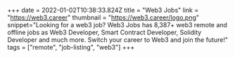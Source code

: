 +++
date = 2022-01-02T10:38:33.824Z
title = "Web3 Jobs"
link = "https://web3.career"
thumbnail = "https://web3.career/logo.png"
snippet="Looking for a web3 job? Web3 Jobs has 8,387+ web3 remote and offline jobs as Web3 Developer, Smart Contract Developer, Solidity Developer and much more. Switch your career to Web3 and join the future!"
tags = ["remote", "job-listing", "web3"]
+++
